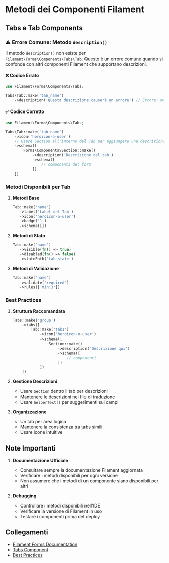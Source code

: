 # Metodi dei Componenti Filament

## Tabs e Tab Components

### ⚠️ Errore Comune: Metodo `description()`
Il metodo `description()` non esiste per `Filament\Forms\Components\Tabs\Tab`. Questo è un errore comune quando si confonde con altri componenti Filament che supportano descrizioni.

#### ❌ Codice Errato
```php
use Filament\Forms\Components\Tabs;

Tabs\Tab::make('tab_name')
    ->description('Questa descrizione causerà un errore') // Errore: metodo non esiste
```

#### ✅ Codice Corretto
```php
use Filament\Forms\Components\Tabs;

Tabs\Tab::make('tab_name')
    ->icon('heroicon-o-user')
    // Usare Section all'interno del Tab per aggiungere una descrizione
    ->schema([
        Forms\Components\Section::make()
            ->description('Descrizione del tab')
            ->schema([
                // componenti del form
            ])
    ])
```

### Metodi Disponibili per Tab

1. **Metodi Base**
   ```php
   Tab::make('name')
      ->label('Label del Tab')
      ->icon('heroicon-o-user')
      ->badge('1')
      ->schema([])
   ```

2. **Metodi di Stato**
   ```php
   Tab::make('name')
      ->visible(fn() => true)
      ->disabled(fn() => false)
      ->statePath('tab_state')
   ```

3. **Metodi di Validazione**
   ```php
   Tab::make('name')
      ->validate('required')
      ->rules(['min:3'])
   ```

### Best Practices

1. **Struttura Raccomandata**
   ```php
   Tabs::make('group')
       ->tabs([
           Tab::make('tab1')
               ->icon('heroicon-o-user')
               ->schema([
                   Section::make()
                       ->description('Descrizione qui')
                       ->schema([
                           // componenti
                       ])
               ])
       ])
   ```

2. **Gestione Descrizioni**
   - Usare `Section` dentro il tab per descrizioni
   - Mantenere le descrizioni nei file di traduzione
   - Usare `helperText()` per suggerimenti sui campi

3. **Organizzazione**
   - Un tab per area logica
   - Mantenere la consistenza tra tabs simili
   - Usare icone intuitive

## Note Importanti

1. **Documentazione Ufficiale**
   - Consultare sempre la documentazione Filament aggiornata
   - Verificare i metodi disponibili per ogni versione
   - Non assumere che i metodi di un componente siano disponibili per altri

2. **Debugging**
   - Controllare i metodi disponibili nell'IDE
   - Verificare la versione di Filament in uso
   - Testare i componenti prima del deploy

## Collegamenti
- [Filament Forms Documentation](https://filamentphp.com/docs/forms)
- [Tabs Component](https://filamentphp.com/docs/forms/layout#tabs)
- [Best Practices](filament-best-practices.md) 